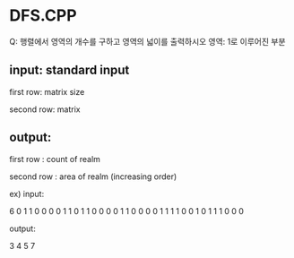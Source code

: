# DFS.CPP

Q: 행렬에서 영역의 개수를 구하고 영역의 넓이를 출력하시오
    영역: 1로 이루어진 부분

## input: standard input

first row: matrix size

second row: matrix

## output: 

first row : count of realm

second row : area of realm (increasing order)


ex)
input:

6
0 1 1 0 0 0
0 1 1 0 1 1
0 0 0 0 1 1
0 0 0 0 1 1
1 1 0 0 1 0
1 1 1 0 0 0

output:

3
4 5 7